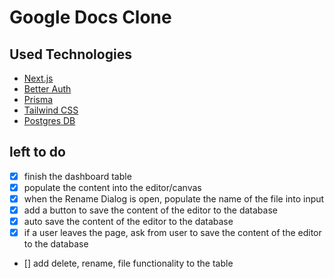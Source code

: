 # Google Docs Clone

## Used Technologies

- [Next.js](https://nextjs.org)
- [Better Auth](https://betterauth.dev)
- [Prisma](https://prisma.io)
- [Tailwind CSS](https://tailwindcss.com)
- [Postgres DB](https://www.postgresql.org)

## left to do
-[x] finish the dashboard table
-[x] populate the content into the editor/canvas
-[x] when the Rename Dialog is open, populate the name of the file into input
-[x] add a button to save the content of the editor to the database
-[x] auto save the content of the editor to the database
-[x] if a user leaves the page, ask from user to save the content of the editor to the database
- [] add delete, rename, file functionality to the table
